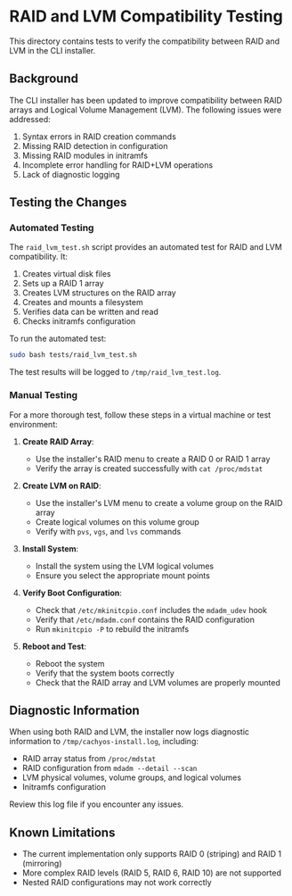 # RAID and LVM Compatibility Testing

This directory contains tests to verify the compatibility between RAID and LVM in the CLI installer.

## Background

The CLI installer has been updated to improve compatibility between RAID arrays and Logical Volume Management (LVM). The following issues were addressed:

1. Syntax errors in RAID creation commands
2. Missing RAID detection in configuration
3. Missing RAID modules in initramfs
4. Incomplete error handling for RAID+LVM operations
5. Lack of diagnostic logging

## Testing the Changes

### Automated Testing

The `raid_lvm_test.sh` script provides an automated test for RAID and LVM compatibility. It:

1. Creates virtual disk files
2. Sets up a RAID 1 array
3. Creates LVM structures on the RAID array
4. Creates and mounts a filesystem
5. Verifies data can be written and read
6. Checks initramfs configuration

To run the automated test:

```bash
sudo bash tests/raid_lvm_test.sh
```

The test results will be logged to `/tmp/raid_lvm_test.log`.

### Manual Testing

For a more thorough test, follow these steps in a virtual machine or test environment:

1. **Create RAID Array**:
   - Use the installer's RAID menu to create a RAID 0 or RAID 1 array
   - Verify the array is created successfully with `cat /proc/mdstat`

2. **Create LVM on RAID**:
   - Use the installer's LVM menu to create a volume group on the RAID array
   - Create logical volumes on this volume group
   - Verify with `pvs`, `vgs`, and `lvs` commands

3. **Install System**:
   - Install the system using the LVM logical volumes
   - Ensure you select the appropriate mount points

4. **Verify Boot Configuration**:
   - Check that `/etc/mkinitcpio.conf` includes the `mdadm_udev` hook
   - Verify that `/etc/mdadm.conf` contains the RAID configuration
   - Run `mkinitcpio -P` to rebuild the initramfs

5. **Reboot and Test**:
   - Reboot the system
   - Verify that the system boots correctly
   - Check that the RAID array and LVM volumes are properly mounted

## Diagnostic Information

When using both RAID and LVM, the installer now logs diagnostic information to `/tmp/cachyos-install.log`, including:

- RAID array status from `/proc/mdstat`
- RAID configuration from `mdadm --detail --scan`
- LVM physical volumes, volume groups, and logical volumes
- Initramfs configuration

Review this log file if you encounter any issues.

## Known Limitations

- The current implementation only supports RAID 0 (striping) and RAID 1 (mirroring)
- More complex RAID levels (RAID 5, RAID 6, RAID 10) are not supported
- Nested RAID configurations may not work correctly